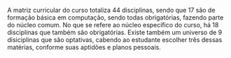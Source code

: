 A matriz curricular do curso totaliza 44 disciplinas, sendo que 17 são de formação básica em computação, sendo todas obrigatórias, 
fazendo parte do núcleo comum. No que se refere ao núcleo específico do curso, há 18 disciplinas que também são obrigatórias. 
Existe também um universo de 9 disiciplinas que são optativas, cabendo ao estudante escolher três dessas matérias, conforme 
suas aptidões e planos pessoais.
